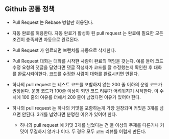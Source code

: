 ## Github 공통 정책

- Pull Request 는 Rebase 병합만 허용된다. 

- 자동 완료를 허용한다. 자동 완료가 활성화 된 pull request 는 완료에 필요한 모든 조건이 충족되면 자동으로 완료된다. 

- Pull Request 가 완료되면 브랜치를 자동으로 삭제한다. 

- Pull Request 대화는 대화를 시작한 사람이 완료의 책임을 갖는다. 예를 들어 코드 수정 요청의 댓글을 달았다면 댓글 작성자가
코드를 잘 수정했는지 확인한 후 대화를 완료시켜야한다. 코드를 수정한 사람이 대화를 완료시키면 안된다. 

- 하나의 pull request 는 테스트 코드를 포함하지 않는 200 줄 이하의 운영 코드가 권장된다. 운영 코드가 100줄 이상이 되면 코드 리뷰가
어려워지기 시작한다. 이 수치에 100 줄의 여유를 더해서 200 줄이 넘었다면 이유가 있어야 한다. 

- 하나의 pull request 는 하나의 커밋을 포함하는게 가장 권장되며 커밋은 3개를 넘으면 안된다. 3개를 넘었다면 분명한 이유가 있어야 한다. 
  
   - 하나의 pull request 에 커밋 3개를 넘었다는 건 둘 이상의 주제를 다룬거나 커밋이 무결하지 않거나 이다. 두 경우 모두 코드 리뷰를 어렵게 만든다. 
        